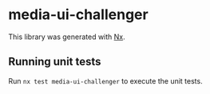 # media-ui-challenger

This library was generated with [Nx](https://nx.dev).

## Running unit tests

Run `nx test media-ui-challenger` to execute the unit tests.
